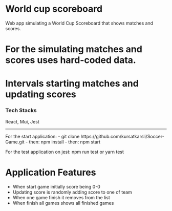 # World cup scoreboard

Web app simulating a World Cup Scoreboard that shows matches and scores.

# For the simulating matches and scores uses hard-coded data.
# Intervals starting matches and updating scores

### Tech Stacks
React,
Mui,
Jest

<hr/>
For the start application:
- git clone https://github.com/kursatkarsli/Soccer-Game.git
- then: npm install
- then: npm start

For the test application on jest:
npm run test or yarn test

# Application Features

- When start game initially score being 0-0
- Updating score is randomly adding score to one of team
- When one game finish it removes from the list
- When finish all games shows all finished games


